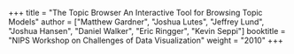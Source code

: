 +++
title = "The Topic Browser An Interactive Tool for Browsing Topic Models"
author = ["Matthew Gardner", "Joshua Lutes", "Jeffrey Lund", "Joshua Hansen", "Daniel Walker", "Eric Ringger", "Kevin Seppi"]
booktitle = "NIPS Workshop on Challenges of Data Visualization"
weight = "2010"
+++
